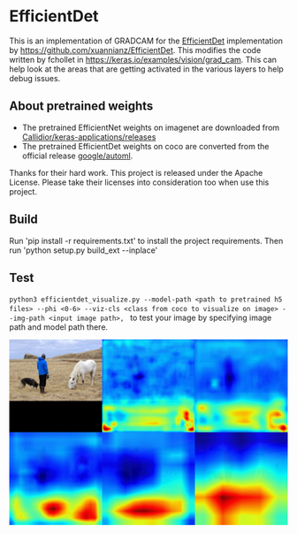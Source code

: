 # EfficientDet
This is an implementation of GRADCAM for the [EfficientDet](https://arxiv.org/pdf/1911.09070.pdf) implementation by https://github.com/xuannianz/EfficientDet. This modifies the code written by fchollet in https://keras.io/examples/vision/grad_cam. This can help look at the areas that are getting activated in the various layers to help debug issues.  

## About pretrained weights
* The pretrained EfficientNet weights on imagenet are downloaded from [Callidior/keras-applications/releases](https://github.com/Callidior/keras-applications/releases)
* The pretrained EfficientDet weights on coco are converted from the official release [google/automl](https://github.com/google/automl).

Thanks for their hard work.
This project is released under the Apache License. Please take their licenses into consideration too when use this project.

## Build 
Run 'pip install -r requirements.txt' to install the project requirements.
Then run 'python setup.py build_ext --inplace'

## Test
`python3 efficientdet_visualize.py --model-path <path to pretrained h5 files> --phi <0-6> --viz-cls <class from coco to visualize on image> --img-path <input image path>, ` to test your image by specifying image path and model path there. 

![image1](out.jpg) 
